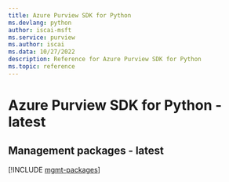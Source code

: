 ```yaml
---
title: Azure Purview SDK for Python
ms.devlang: python
author: iscai-msft
ms.service: purview
ms.author: iscai
ms.data: 10/27/2022
description: Reference for Azure Purview SDK for Python
ms.topic: reference
---
```

# Azure Purview SDK for Python - latest

## Management packages - latest
[!INCLUDE [mgmt-packages](purview-mgmt-index.md)]